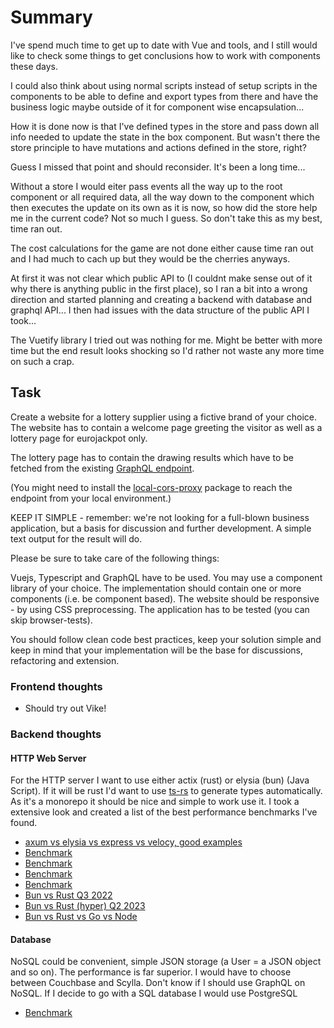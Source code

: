 # Summary

I've spend much time to get up to date with Vue and tools, and I still would like to check some
things to get conclusions how to work with components these days.

I could also think about using normal scripts instead of setup scripts in the components to be able
to define and export types from there and have the business logic maybe outside of it for component
wise encapsulation...

How it is done now is that I've defined types in the store and pass down all info
needed to update the state in the box component. But wasn't there the store principle to have
mutations and actions defined in the store, right?

Guess I missed that point and should reconsider. It's been a long time...

Without a store I would eiter pass events all the way up to the root component or all required
data, all the way down to the component which then executes the update on its own as it is now, so
how did the store help me in the current code? Not so much I guess. So don't take this as my
best, time ran out.

The cost calculations for the game are not done either cause time ran out and I had much to cach
up but they would be the cherries anyways.

At first it was not clear which public API to (I couldnt make sense out of it why there is anything
public in the first place), so I ran a bit into a wrong direction and started planning and creating
a backend with database and graphql API... I then had issues with the data structure of the public
API I took...

The Vuetify library I tried out was nothing for me. Might be better with more time but the end
result looks shocking so I'd rather not waste any more time on such a crap.

## Task

Create a website for a lottery supplier using a fictive brand of your choice. The website has to
contain a welcome page greeting the visitor as well as a lottery page for eurojackpot only.

The lottery page has to contain the drawing results which have to be fetched from the existing
[GraphQL endpoint](http://www.lottohelden.de/graphql).

(You might need to install the [local-cors-proxy](https://github.com/garmeeh/local-cors-proxy) package
to reach the endpoint from your local environment.)

KEEP IT SIMPLE - remember: we're not looking for a full-blown business application, but a basis for
discussion and further development. A simple text output for the result will do.

Please be sure to take care of the following things:

Vuejs, Typescript and GraphQL have to be used. You may use a component library of your choice.
The implementation should contain one or more components (i.e. be component based).
The website should be responsive - by using CSS preprocessing.
The application has to be tested (you can skip browser-tests).

You should follow clean code best practices, keep your solution simple and keep in mind that your
implementation will be the base for discussions, refactoring and extension.

### Frontend thoughts

- Should try out Vike!

### Backend thoughts

#### HTTP Web Server

For the HTTP server I want to use either actix (rust) or elysia (bun) (Java Script). If it will be rust
I'd want to use [ts-rs](https://github.com/Aleph-Alpha/ts-rs) to generate types automatically. As it's
a monorepo it should be nice and simple to work use it. I took a extensive look and created a list of
the best performance benchmarks I've found.

- [axum vs elysia vs express vs velocy, good examples](https://github.com/ishtms/learn-nodejs-hard-way/blob/master/chapters/ch00-nodejs-faster-than-you-think.md)
- [Benchmark](https://web-frameworks-benchmark.netlify.app/result?asc=0&l=rust,javascript,go&metric=totalRequestsPerS&order_by=level64)
- [Benchmark](https://github.com/diegopacheco/servers-benchmark#-servers-benchmark)
- [Benchmark](https://github.com/hugollm/http-benchmarks)
- [Benchmark](https://medium.com/deno-the-complete-reference/list-of-all-of-my-real-world-performance-comparisons-a8e9182ac50)
- [Bun vs Rust Q3 2022](https://medium.com/deno-the-complete-reference/bun-vs-rust-hello-world-performance-9ce23efcb0e7)
- [Bun vs Rust (hyper) Q2 2023](https://medium.com/deno-the-complete-reference/bun-vs-rust-hello-world-http-server-performance-comparison-a03e71fa05f3)
- [Bun vs Rust vs Go vs Node](https://www.priver.dev/blog/benchmark/go-vs-rust-vs-bun-vs-node-http-benchmark-v2/)

#### Database

NoSQL could be convenient, simple JSON storage (a User = a JSON object and so on).
  The performance is far superior. I would have to choose between Couchbase and Scylla. Don't know if I
  should use GraphQL on NoSQL. If I decide to go with a SQL database I would use PostgreSQL

- [Benchmark](https://benchant.com/ranking/database-ranking)

